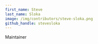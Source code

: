 ```yaml
---
first_name: Steve
last_name: Sloka
image: /img/contributors/steve-sloka.png
github_handle: stevesloka
---
```

Maintainer

